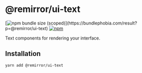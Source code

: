 # @remirror/ui-text

[![npm bundle size (scoped)](https://img.shields.io/bundlephobia/minzip/@remirror/ui-text.svg?)](https://bundlephobia.com/result?p=@remirror/ui-text) [![npm](https://img.shields.io/npm/dm/@remirror/ui-text.svg?&logo=npm)](https://www.npmjs.com/package/@remirror/ui-text)

Text components for rendering your interface.

## Installation

```bash
yarn add @remirror/ui-text
```
